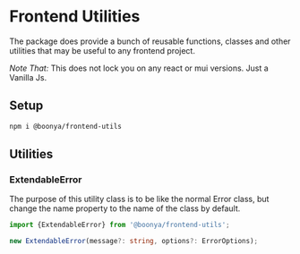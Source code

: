 # Frontend Utilities

The package does provide a bunch of reusable functions, classes and other utilities that may be useful to any frontend project.

_Note That:_ This does not lock you on any react or mui versions. Just a Vanilla Js.

## Setup

```sh
npm i @boonya/frontend-utils
```

## Utilities

### ExtendableError

The purpose of this utility class is to be like the normal Error class,
but change the name property to the name of the class by default.

```ts
import {ExtendableError} from '@boonya/frontend-utils';
```

```ts
new ExtendableError(message?: string, options?: ErrorOptions);
```
